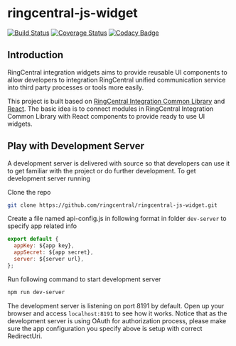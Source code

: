 # ringcentral-js-widget

[![Build Status](https://travis-ci.org/ringcentral/ringcentral-js-widget.svg?branch=master)](https://travis-ci.org/ringcentral/ringcentral-js-widget)
[![Coverage Status](https://coveralls.io/repos/github/ringcentral/ringcentral-js-widget/badge.svg)](https://coveralls.io/github/ringcentral/ringcentral-js-widget)
[![Codacy Badge](https://api.codacy.com/project/badge/Grade/81c5e5334eff454b9404b05b5c29e09b)](https://www.codacy.com/app/RingCentral/ringcentral-js-widget?utm_source=github.com&utm_medium=referral&utm_content=ringcentral/ringcentral-js-widget&utm_campaign=badger)

## Introduction

RingCentral integration widgets aims to provide reusable UI components to allow developers to integration RingCentral unified communication service into third party processes or tools more easily.

This project is built based on [RingCentral Integration Common Library](https://www.npmjs.com/package/ringcentral-integration) and [React](https://facebook.github.io/react/). The basic idea is to connect modules in RingCentral Integration Common Library with React components to provide ready to use UI widgets.

## Play with Development Server

A development server is delivered with source so that developers can use it to get familiar with the project or do further development. To get development server running

Clone the repo

```bash
git clone https://github.com/ringcentral/ringcentral-js-widget.git
```

Create a file named api-config.js in following format in folder `dev-server` to specify app related info 

```javascript
export default {
  appKey: ${app key},
  appSecret: ${app secret},
  server: ${server url},
};
```

Run following command to start development server

```bash
npm run dev-server
```

The development server is listening on port 8191 by default. Open up your browser and access `localhost:8191` to see how it works. Notice that as the development server is using OAuth for authorization process, please make sure the app configuration you specify above is setup with correct RedirectUri. 
